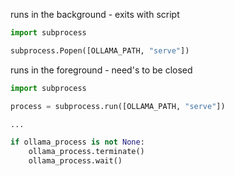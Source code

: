 
runs in the background - exits with script
```python
import subprocess

subprocess.Popen([OLLAMA_PATH, "serve"])
```

runs in the foreground - need's to be closed
```python
import subprocess

process = subprocess.run([OLLAMA_PATH, "serve"])

...

if ollama_process is not None:
    ollama_process.terminate()
    ollama_process.wait()
```


